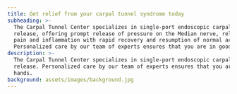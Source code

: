 ```yaml
---
title: Get relief from your carpal tunnel syndrome today
subheading: >-
  The Carpal Tunnel Center specializes in single-port endoscopic carpal tunnel
  release, offering prompt release of pressure on the Median nerve, relief of
  pain and inflammation with rapid recovery and resumption of normal activity.
  Personalized care by our team of experts ensures that you are in good hands. 
description: >-
  The Carpal Tunnel Center specializes in single-port endoscopic carpal tunnel
  release. Personalized care by our team of experts ensures that you are in good
  hands.
background: assets/images/background.jpg
---
```


